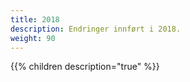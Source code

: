 ```yaml
---
title: 2018
description: Endringer innført i 2018.
weight: 90
---
```


{{% children description="true" %}}